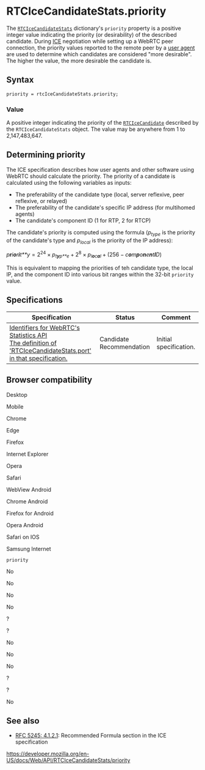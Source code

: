 RTCIceCandidateStats.priority
=============================

The [`RTCIceCandidateStats`](../rtcicecandidatestats) dictionary's `priority` property is a positive integer value indicating the priority (or desirability) of the described candidate. During [ICE](https://developer.mozilla.org/en-US/docs/Glossary/ICE) negotiation while setting up a WebRTC peer connection, the priority values reported to the remote peer by a [user agent](https://developer.mozilla.org/en-US/docs/Glossary/User_agent) are used to determine which candidates are considered "more desirable". The higher the value, the more desirable the candidate is.

Syntax
------

    priority = rtcIceCandidateStats.priority;

### Value

A positive integer indicating the priority of the [`RTCIceCandidate`](../rtcicecandidate) described by the `RTCIceCandidateStats` object. The value may be anywhere from 1 to 2,147,483,647.

Determining priority
--------------------

The ICE specification describes how user agents and other software using WebRTC should calculate the priority. The priority of a candidate is calculated using the following variables as inputs:

-   The preferability of the candidate type (local, server reflexive, peer reflexive, or relayed)
-   The preferability of the candidate's specific IP address (for multihomed agents)
-   The candidate's component ID (1 for RTP, 2 for RTCP)

The candidate's priority is computed using the formula (*p<sub>type</sub>* is the priority of the candidate's type and *p<sub>local</sub>* is the priority of the IP address):

*p**r**i**o**r**i**t**y* = 2<sup>24</sup> × *p*<sub>*t**y**p**e*</sub> + 2<sup>8</sup> × *p*<sub>*l**o**c**a**l*</sub> + (256 − *c**o**m**p**o**n**e**n**t**I**D*)

This is equivalent to mapping the priorities of teh candidate type, the local IP, and the component ID into various bit ranges within the 32-bit `priority` value.

Specifications
--------------

<table><thead><tr class="header"><th>Specification</th><th>Status</th><th>Comment</th></tr></thead><tbody><tr class="odd"><td><a href="https://w3c.github.io/webrtc-stats/#dom-rtcicecandidatestats-port">Identifiers for WebRTC's Statistics API<br />
<span class="small">The definition of 'RTCIceCandidateStats.port' in that specification.</span></a></td><td><span class="spec-cr">Candidate Recommendation</span></td><td>Initial specification.</td></tr></tbody></table>

Browser compatibility
---------------------

Desktop

Mobile

Chrome

Edge

Firefox

Internet Explorer

Opera

Safari

WebView Android

Chrome Android

Firefox for Android

Opera Android

Safari on IOS

Samsung Internet

`priority`

No

No

No

No

?

?

No

No

No

?

?

No

See also
--------

-   [RFC 5245: 4.1.2.1](https://tools.ietf.org/html/rfc5245): Recommended Formula section in the ICE specification

<a href="https://developer.mozilla.org/en-US/docs/Web/API/RTCIceCandidateStats/priority" class="_attribution-link">https://developer.mozilla.org/en-US/docs/Web/API/RTCIceCandidateStats/priority</a>
